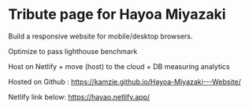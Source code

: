 # Tribute page for Hayoa Miyazaki

Build a responsive website for mobile/desktop browsers.

Optimize to pass lighthouse benchmark

Host on Netlify + move (host) to the cloud + DB measuring analytics

Hosted on Github : https://kamzie.github.io/Hayoa-Miyazaki---Website/

Netlify link below: https://hayao.netlify.app/
